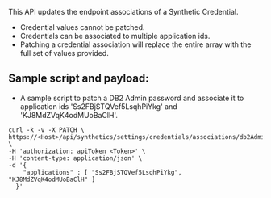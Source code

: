 This API updates the endpoint associations of a Synthetic Credential.

- Credential values cannot be patched.
- Credentials can be associated to multiple application ids.
- Patching a credential association will replace the entire array with the full set of values provided.

## Sample script and payload: 
- A sample script to patch a DB2 Admin password and associate it to application ids 'Ss2FBjSTQVef5LsqhPiYkg' and 'KJ8MdZVqK4odMUoBaClH'.

```
curl -k -v -X PATCH \
https://<Host>/api/synthetics/settings/credentials/associations/db2AdminPwd \
-H 'authorization: apiToken <Token>' \
-H 'content-type: application/json' \
-d '{
    "applications" : [ "Ss2FBjSTQVef5LsqhPiYkg", "KJ8MdZVqK4odMUoBaClH" ]
  }'
```